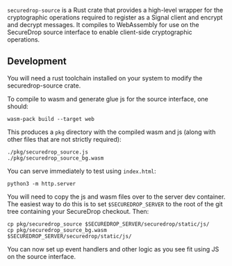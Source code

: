 `securedrop-source` is a Rust crate that provides a high-level wrapper for the cryptographic operations required to register as a Signal client and encrypt and decrypt messages. It compiles to WebAssembly for use on the SecureDrop source interface to enable client-side cryptographic operations.

## Development

You will need a rust toolchain installed on your system to modify the securedrop-source crate.

To compile to wasm and generate glue js for the source interface, one should:

```
wasm-pack build --target web
```

This produces a `pkg` directory with the compiled wasm and js (along with other files that are not strictly required):

```
./pkg/securedrop_source.js
./pkg/securedrop_source_bg.wasm
```

You can serve immediately to test using `index.html`:

```
python3 -m http.server
```

You will need to copy the js and wasm files over to the server dev container. The easiest way to do this is to set `$SECUREDROP_SERVER` to the root of the git tree containing your SecureDrop checkout. Then:

```
cp pkg/securedrop_source $SECUREDROP_SERVER/securedrop/static/js/
cp pkg/securedrop_source_bg.wasm $SECUREDROP_SERVER/securedrop/static/js/
```

You can now set up event handlers and other logic as you see fit using JS on the source interface.
